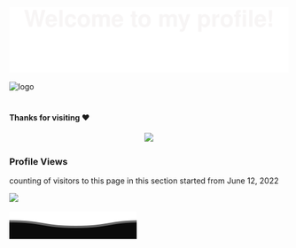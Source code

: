 ![](assets/Bottom_up.svg)
<p><img src="https://github-profile-trophy.vercel.app/?username=polaris1119&theme=flat&column=7" alt="logo" height="160" align="center" style="margin: auto; margin-bottom: 20px;" /></p>

#### Thanks for visiting :heart:



<p align="center"> 
<img src="https://profile-counter.glitch.me/JUSTINAYA/count.svg">  


### Profile Views

counting of visitors to this page in this section started from June 12, 2022



![](https://count.getloli.com/get/@JUSTINAYA.github.readme)



![](assets/Bottom_down.svg)


